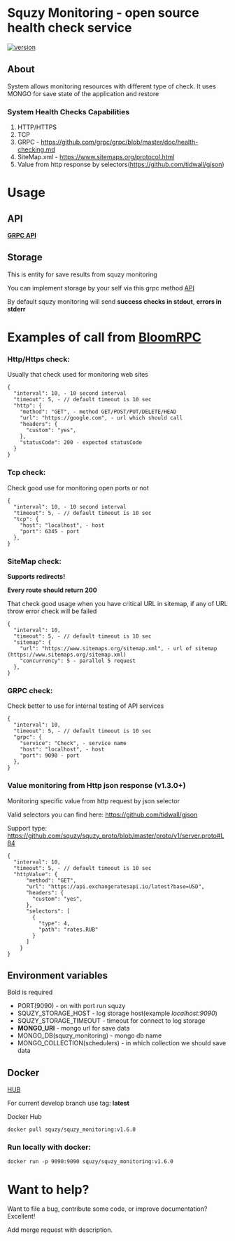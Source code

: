 # Squzy Monitoring - open source health check service

[![version](https://img.shields.io/github/v/release/squzy/squzy.svg)](https://github.com/squzy/squzy)

## About

System allows monitoring resources with different type of check. It uses MONGO for save state of the application and restore

### System Health Checks Capabilities
1) HTTP/HTTPS
2) TCP
3) GRPC - https://github.com/grpc/grpc/blob/master/doc/health-checking.md
4) SiteMap.xml - https://www.sitemaps.org/protocol.html
5) Value from http response by selectors(https://github.com/tidwall/gjson)

# Usage

## API

[**GRPC API**](https://github.com/squzy/squzy_proto/blob/master/proto/v1/squzy_monitoring.proto) 

## Storage

This is entity for save results from squzy monitoring

You can implement storage by your self via this grpc method [API](https://github.com/squzy/squzy_proto/blob/feat/api-1/proto/v1/squzy_storage.proto#L19)

By default squzy monitoring will send **success checks in stdout**, **errors in stderr**


# Examples of call from [BloomRPC](https://github.com/uw-labs/bloomrpc)

### Http/Https check:

Usually that check used for monitoring web sites

```shell script
{
  "interval": 10, - 10 second interval
  "timeout": 5, - // default timeout is 10 sec
  "http": {
    "method": "GET", - method GET/POST/PUT/DELETE/HEAD
    "url": "https://google.com", - url which should call
    "headers": {
      "custom": "yes",
    },
    "statusCode": 200 - expected statusCode
  }
}
```

### Tcp check:

Check good use for monitoring open ports or not

```shell script
{
  "interval": 10, - 10 second interval
  "timeout": 5, - // default timeout is 10 sec
  "tcp": {
    "host": "localhost", - host
    "port": 6345 - port
  },
}
```

### SiteMap check:

**Supports redirects!**

**Every route should return 200**

That check good usage when you have critical URL in sitemap, if any of URL throw error check will be failed

```shell script
{
  "interval": 10,
  "timeout": 5, - // default timeout is 10 sec
  "sitemap": {
    "url": "https://www.sitemaps.org/sitemap.xml", - url of sitemap (https://www.sitemaps.org/sitemap.xml)
    "concurrency": 5 - parallel 5 request  
  },
}
```

### GRPC check:

Check better to use for internal testing of API services

```shell script
{
  "interval": 10,
  "timeout": 5, - // default timeout is 10 sec
  "grpc": {
    "service": "Check", - service name
    "host": "localhost", - host
    "port": 9090 - port
  },
}
```

### Value monitoring from Http json response (v1.3.0+)

Monitoring specific value from http request by json selector

Valid selectors you can find here: https://github.com/tidwall/gjson

Support type: https://github.com/squzy/squzy_proto/blob/master/proto/v1/server.proto#L84
    

```shell script
{
  "interval": 10,
  "timeout": 5, - // default timeout is 10 sec
  "httpValue": {
      "method": "GET",
      "url": "https://api.exchangeratesapi.io/latest?base=USD",
      "headers": {
        "custom": "yes",
      },
      "selectors": [
        {
          "type": 4,
          "path": "rates.RUB"
        }
      ]
    }
}
```

## Environment variables

Bold is required

- PORT(9090) - on with port run squzy
- SQUZY_STORAGE_HOST - log storage host(example *localhost:9090*)
- SQUZY_STORAGE_TIMEOUT - timeout for connect to log storage
- **MONGO_URI** - mongo url for save data
- MONGO_DB(squzy_monitoring) - mongo db name
- MONGO_COLLECTION(schedulers) - in which collection we should save data

## Docker

[HUB](https://hub.docker.com/repository/docker/squzy/squzy_monitoring)

For current develop branch use tag: **latest**

Docker Hub

```shell script
docker pull squzy/squzy_monitoring:v1.6.0
```

### Run locally with docker:

```shell script
docker run -p 9090:9090 squzy/squzy_monitoring:v1.6.0
```

# Want to help?
Want to file a bug, contribute some code, or improve documentation? Excellent!

Add merge request with description.
